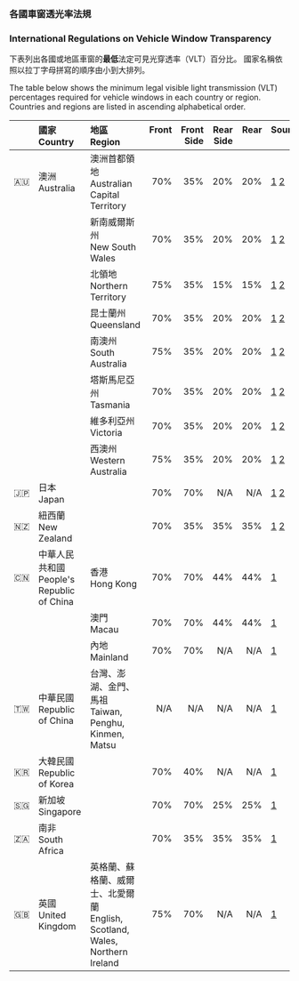 ### 各國車窗透光率法規
### International Regulations on Vehicle Window Transparency

下表列出各國或地區車窗的**最低**法定可見光穿透率（VLT）百分比。
國家名稱依照以拉丁字母拼寫的順序由小到大排列。

The table below shows the minimum legal visible light transmission (VLT) percentages required for vehicle windows in each country or region. Countries and regions are listed in ascending alphabetical order.

| | 國家<br>Country | 地區<br>Region| Front<br>&nbsp; | Front<br>Side | Rear<br>Side | Rear<br>&nbsp; | Sources<br>&nbsp; |
|:--|:--|:--|-:|--:|--:|--:|:--|
| 🇦🇺 | 澳洲<br>Australia | 澳洲首都領地<br>Australian Capital Territory | 70% | 35% | 20% | 20% | [1](https://australiatintlaws.com/) [2](https://www.accesscanberra.act.gov.au/driving-transport-and-parking/registration/vehicle-windscreen-and-window-tinting) |
| | | 新南威爾斯州<br>New South Wales | 70% | 35% | 20% | 20% | [1](https://australiatintlaws.com/) [2](https://legislation.nsw.gov.au/view/whole/html/inforce/current/sl-2017-0451) |
| | | 北領地<br>Northern Territory | 75% | 35% | 15% | 15% | [1](https://australiatintlaws.com/) [2](https://nt.gov.au/driving/rego/vehicle-compliance-and-modification/vehicle-accessories) |
| | | 昆士蘭州<br>Queensland | 70% | 35% | 20% | 20% | [1](https://australiatintlaws.com/) [2](https://www.legislation.qld.gov.au/view/whole/html/inforce/2024-12-26/sl-2021-0114) |
| | | 南澳州<br>South Australia | 75% | 35% | 20% | 20% | [1](https://australiatintlaws.com/) [2](https://www.sa.gov.au/topics/driving-and-transport/vehicles/vehicle-standards-and-modifications/window-tinting)|
| | | 塔斯馬尼亞州<br>Tasmania | 70% | 35% | 20% | 20% | [1](https://australiatintlaws.com/) [2](https://www.legislation.tas.gov.au/view/html/inforce/current/sr-2024-015) |
| | | 維多利亞州<br>Victoria | 70% | 35% | 20% | 20% | [1](https://australiatintlaws.com/) [2](transport.vic.gov.au/road-rules-and-safety/window-tinting) |
| | | 西澳州<br>Western Australia | 75% | 35% | 20% | 20% | [1](https://australiatintlaws.com/) [2](https://www.legislation.wa.gov.au/legislation/prod/filestore.nsf/FileURL/mrdoc_28719.htm/%24FILE/Road%20Traffic%20(Vehicles)%20Regulations%202014%20-%20[00-g0-00].html) |
| 🇯🇵 | 日本<br>Japan | | 70% | 70% | N/A | N/A | [1](https://www.mlit.go.jp/jidosha/jidosha/tenkenseibi/huseikaizou/h1/h1-2/) [2](https://www.mlit.go.jp/jidosha/content/S195.pdf) |
| 🇳🇿 | 紐西蘭<br>New Zealand | | 70% | 35% | 35% | 35% | [1](https://www.nzta.govt.nz/vehicles/warrants-and-certificates/vehicle-equipment/vehicle-windows-wipers-and-mirrors/) [2](https://vehicleinspection.nzta.govt.nz/virms/in-service-wof-and-cof/light-psvs/vision/glazing) |
| 🇨🇳 | 中華人民共和國<br>People's Republic of China | 香港<br>Hong Kong | 70% | 70% | 44% | 44% | [1](https://www.td.gov.hk/filemanager/sc/content_4808/item1.4.pdf) |
| | | 澳門<br>Macau | 70% | 70% | 44% | 44% | [1](https://bo.io.gov.mo/bo/i/93/17/codestcn/declei17an.asp) |
| | | 內地<br>Mainland | 70% | 70% | N/A | N/A | [1](https://openstd.samr.gov.cn/bzgk/gb/newGbInfo?hcno=06A0C376A0CA7B14E93106194C99730F) |
| 🇹🇼 | 中華民國<br>Republic of China | 台灣、澎湖、金門、馬祖<br>Taiwan, Penghu, Kinmen, Matsu | N/A | N/A | N/A | N/A | [1](https://taiwannews.com.tw/news/6108145) |
| 🇰🇷 | 大韓民國<br>Republic of Korea | | 70% | 40% | N/A | N/A | [1](https://elaw.klri.re.kr/eng_service/lawView.do?hseq=51393&lang=ENG) |
| 🇸🇬 | 新加坡<br>Singapore | | 70% | 70% | 25% | 25% | [1](https://onemotoring.lta.gov.sg/content/onemotoring/home/owning/modification.html) |
| 🇿🇦 | 南非<br>South Africa | | 70% | 35% | 35% | 35% | [1](http://www.kzntransport.gov.za/reading_room/acts/national/NRTA%20Regs%20Part%201.pdf) |
| 🇬🇧 | 英國<br>United Kingdom | 英格蘭、蘇格蘭、威爾士、北愛爾蘭<br>English, Scotland, Wales, Northern Ireland | 75% | 70% | N/A | N/A | [1](https://www.gov.uk/tinted-vehicle-window-rules) |
